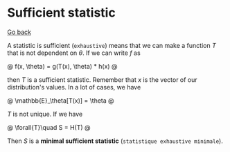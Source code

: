 # Sufficient statistic

[Go back](../index.md#estimators-and-likelihood)

A statistic is sufficient (`exhaustive`) means that we can make a function $T$ that is not dependent on $\theta$. If we can write $f$ as

@
f(x, \theta) = g(T(x), \theta) * h(x)
@

then $T$ is a sufficient statistic. Remember that $x$ is the vector of our distribution's values. In a lot of cases, we have

@
\mathbb{E}_\theta[T(x)] = \theta
@

$T$ is not unique. If we have

@
\forall{T}\quad S = H(T)
@

Then $S$ is a **minimal sufficient statistic** (``statistique exhaustive minimale``).